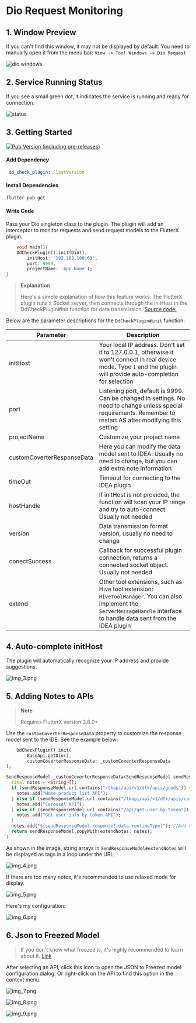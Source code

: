 # Dio Request Monitoring

## 1. Window Preview

If you can't find this window, it may not be displayed by default. You need to manually open it from the menu bar: `View -> Tool Windows -> Dio Request`

![dio windows](/images/dio/_dio_01.png)

## 2. Service Running Status

If you see a small green dot, it indicates the service is running and ready for connection.

![status](/images/dio/img_2.png)

## 3. Getting Started

[![Pub Version (including pre-releases)](https://img.shields.io/pub/v/dd_check_plugin)](https://pub.dev/packages/dd_check_plugin)

#### Add Dependency

```yaml
 dd_check_plugin: ^lastVersion
```

#### Install Dependencies

```bash
flutter pub get
```

#### Write Code

Pass your Dio singleton class to the plugin. The plugin will add an interceptor to monitor requests and send request models to the FlutterX plugin.

```dart
    void main(){
    DdCheckPlugin().init(Dio(),
        initHost: "192.168.100.63",
        port: 9999,
        projectName: 'App Name');
}
```

> **Explanation**
>
> Here's a simple explanation of how this feature works: The FlutterX plugin runs a Socket server, then connects through the initHost in the DdCheckPlugin#init function for data transmission. [Source code:](https://github.com/mdddj/dd_flutter_idea_plugin/blob/d5a57dcf769fd59c383fd89d21e6f6503bff948c/src/main/kotlin/shop/itbug/fluttercheckversionx/socket/service/DioApiService.kt#L112)

Below are the parameter descriptions for the `DdCheckPlugin#init` function:

| Parameter | Description |
|---|---|
| initHost | Your local IP address. Don't set it to 127.0.0.1, otherwise it won't connect in real device mode. Type `1` and the plugin will provide auto-completion for selection |
| port | Listening port, default is 9999. Can be changed in settings. No need to change unless special requirements. Remember to restart AS after modifying this setting |
| projectName | Customize your project name |
| customCoverterResponseData | Here you can modify the data model sent to IDEA. Usually no need to change, but you can add extra note information |
| timeOut | Timeout for connecting to the IDEA plugin |
| hostHandle | If initHost is not provided, the function will scan your IP range and try to auto-connect. Usually not needed |
| version | Data transmission format version, usually no need to change |
| conectSuccess | Callback for successful plugin connection, returns a connected socket object. Usually not needed |
| extend | Other tool extensions, such as Hive tool extension: `HiveToolManager`. You can also implement the `ServerMessageHandle` interface to handle data sent from the IDEA plugin |

## 4. Auto-complete initHost

The plugin will automatically recognize your IP address and provide suggestions.

![img_3.png](/images/dio/img_3.png)

## 5. Adding Notes to APIs

> **Note**
>
> Requires FlutterX version 3.8.0+

Use the `customCoverterResponseData` property to customize the response model sent to the IDE.
See the example below:

```dart
    DdCheckPlugin().init(
        BaseApi.getDio(),
        customCoverterResponseData: _customCoverterResponseData
);

SendResponseModel _customCoverterResponseData(SendResponseModel sendResponseModel) {
  final notes = <String>[];
  if (sendResponseModel.url.contains("/tkapi/api/v1/dtk/apis/goods")) {
    notes.add("Home product list API");
  } else if (sendResponseModel.url.contains("/tkapi/api/v1/dtk/apis/carousel-list")) {
    notes.add("Carousel API");
  } else if (sendResponseModel.url.contains("/api/get-user-by-token")) {
    notes.add("Get user info by token API");
  }
  notes.add("${sendResponseModel.response?.data.runtimeType}"); //Add response return type
  return sendResponseModel.copyWith(extendNotes: notes);
}
```

As shown in the image, string arrays in `SendResponseModel#extendNotes` will be displayed as tags in a loop under the URL.

![img_4.png](/images/dio/img_4.png)

If there are too many notes, it's recommended to use relaxed mode for display.

![img_5.png](/images/dio/img_5.png)

Here's my configuration:

![img_6.png](/images/dio/img_6.png)

## 6. Json to Freezed Model

> If you don't know what freezed is, it's highly recommended to learn about it. [Link](https://pub.dev/packages/freezed)

After selecting an API, click this icon to open the JSON to Freezed model configuration dialog.
Or right-click on the API to find this option in the context menu.

![img_7.png](/images/dio/img_7.png)

![img_8.png](/images/dio/img_8.png)

![img_9.png](/images/dio/img_9.png)